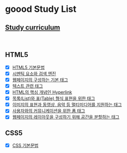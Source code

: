 # goood Study List

## [Study curriculum](https://poiemaweb.com/)

<br />

## HTML5

- [x] [HTML5 기본문법](https://github.com/Carrot-group-study/goood/blob/main/Post/HTML/HTML5%20%EA%B8%B0%EB%B3%B8%EB%AC%B8%EB%B2%95.md)
- [x] [시멘틱 요소와 검색 엔진](https://github.com/Carrot-group-study/goood/blob/main/Post/HTML/%EC%8B%9C%EB%A9%98%ED%8B%B1%20%EC%9A%94%EC%86%8C%EC%99%80%20%EA%B2%80%EC%83%89%20%EC%97%94%EC%A7%84.md)
- [x] [웹페이지의 구성하는 기본 태그](https://github.com/Carrot-group-study/goood/blob/main/Post/HTML/%EC%9B%B9%ED%8E%98%EC%9D%B4%EC%A7%80%EC%9D%98%20%EA%B5%AC%EC%84%B1%ED%95%98%EB%8A%94%20%EA%B8%B0%EB%B3%B8%20%ED%83%9C%EA%B7%B8.md)
- [x] [텍스트 관련 태그](https://github.com/Carrot-group-study/goood/blob/main/Post/HTML/%ED%85%8D%EC%8A%A4%ED%8A%B8%20%EA%B4%80%EB%A0%A8%20%ED%83%9C%EA%B7%B8.md)
- [x] [HTML의 핵심 개념인 Hyperlink](https://github.com/Carrot-group-study/goood/blob/main/Post/HTML/HTML%EC%9D%98%20%ED%95%B5%EC%8B%AC%20%EA%B0%9C%EB%85%90%EC%9D%B8%20Hyperlink.md)
- [x] [목록(List)와 표(Table) 형식 표현을 위한 태그](https://github.com/Carrot-group-study/goood/blob/main/Post/HTML/List%20%26%20Table%20%ED%83%9C%EA%B7%B8.md)
- [x] [이미지의 표현과 동영상, 음악 등 멀티미디어를 지원하는 태그](https://github.com/Carrot-group-study/goood/blob/main/Post/HTML/%EB%A9%80%ED%8B%B0%EB%AF%B8%EB%94%94%EC%96%B4%ED%83%9C%EA%B7%B8.md)
- [x] [사용자와의 커뮤니케이션을 위한 폼 태그](https://github.com/Carrot-group-study/goood/blob/main/Post/HTML/%ED%8F%BC%20%ED%83%9C%EA%B7%B8.md)
- [x] [웹페이지의 레이아웃을 구성하기 위해 공간을 분할하는 태그](https://github.com/Carrot-group-study/goood/blob/main/Post/HTML/%EB%B6%84%ED%95%A0%ED%83%9C%EA%B7%B8.md)

## CSS5

- [x] [CSS 기본문법](https://github.com/Carrot-group-study/goood/blob/main/Post/CSS/CSS%20%EA%B8%B0%EB%B3%B8%20%EB%AC%B8%EB%B2%95.md)
